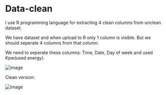 # Data-clean
I use R programming language for extracting 4 clean columns from unclean dataset.


We have dataset and when upload to R only 1 column is visible. But we should seperate 4 columns from that column.

We need to seperate these columns: Time, Date, Day of week and used Kpw(used energy).


![image](https://user-images.githubusercontent.com/129770776/230465819-85498a60-27dd-4564-ba79-582f6a819f9e.png)



Clean version:

![image](https://user-images.githubusercontent.com/129770776/230466024-bdfd3aee-15d7-4941-931d-ba6d3f6db28f.png)
